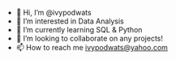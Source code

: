 - 👋 Hi, I’m @ivypodwats
- 👀 I’m interested in Data Analysis
- 🌱 I’m currently learning SQL & Python
- 💞️ I’m looking to collaborate on any projects!
- 📫 How to reach me ivypodwats@yahoo.com

<!---
ivypodwats/ivypodwats is a ✨ special ✨ repository because its `README.md` (this file) appears on your GitHub profile.
You can click the Preview link to take a look at your changes.
--->
